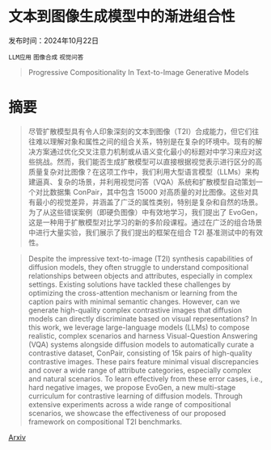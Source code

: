 # 文本到图像生成模型中的渐进组合性

发布时间：2024年10月22日

`LLM应用` `图像合成` `视觉问答`

> Progressive Compositionality In Text-to-Image Generative Models

# 摘要

> 尽管扩散模型具有令人印象深刻的文本到图像（T2I）合成能力，但它们往往难以理解对象和属性之间的组合关系，特别是在复杂的环境中。现有的解决方案通过优化交叉注意力机制或从语义变化最小的标题对中学习来应对这些挑战。然而，我们能否生成扩散模型可以直接根据视觉表示进行区分的高质量复杂对比图像？在这项工作中，我们利用大型语言模型（LLMs）来构建逼真、复杂的场景，并利用视觉问答（VQA）系统和扩散模型自动策划一个对比数据集 ConPair，其中包含 15000 对高质量的对比图像。这些对具有最小的视觉差异，并涵盖了广泛的属性类别，特别是复杂和自然的场景。为了从这些错误案例（即硬负图像）中有效地学习，我们提出了 EvoGen，这是一种用于扩散模型对比学习的新的多阶段课程。通过在广泛的组合场景中进行大量实验，我们展示了我们提出的框架在组合 T2I 基准测试中的有效性。

> Despite the impressive text-to-image (T2I) synthesis capabilities of diffusion models, they often struggle to understand compositional relationships between objects and attributes, especially in complex settings. Existing solutions have tackled these challenges by optimizing the cross-attention mechanism or learning from the caption pairs with minimal semantic changes. However, can we generate high-quality complex contrastive images that diffusion models can directly discriminate based on visual representations? In this work, we leverage large-language models (LLMs) to compose realistic, complex scenarios and harness Visual-Question Answering (VQA) systems alongside diffusion models to automatically curate a contrastive dataset, ConPair, consisting of 15k pairs of high-quality contrastive images. These pairs feature minimal visual discrepancies and cover a wide range of attribute categories, especially complex and natural scenarios. To learn effectively from these error cases, i.e., hard negative images, we propose EvoGen, a new multi-stage curriculum for contrastive learning of diffusion models. Through extensive experiments across a wide range of compositional scenarios, we showcase the effectiveness of our proposed framework on compositional T2I benchmarks.

[Arxiv](https://arxiv.org/abs/2410.16719)